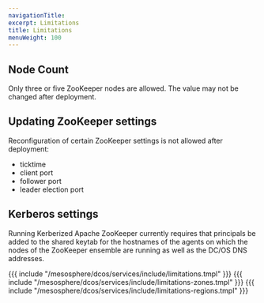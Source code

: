 ```yaml
---
navigationTitle:
excerpt: Limitations
title: Limitations
menuWeight: 100
---
```


## Node Count

Only three or five ZooKeeper nodes are allowed. The value may not be changed after deployment.

## Updating ZooKeeper settings
Reconfiguration of certain ZooKeeper settings is not allowed after deployment:
- ticktime
- client port
- follower port
- leader election port

## Kerberos settings

Running Kerberized Apache ZooKeeper currently requires that principals be added to the shared keytab for the hostnames of the agents on which the nodes of the ZooKeeper ensemble are running as well as the DC/OS DNS addresses.

{{{ include "/mesosphere/dcos/services/include/limitations.tmpl" }}}
{{{ include "/mesosphere/dcos/services/include/limitations-zones.tmpl" }}}
{{{ include "/mesosphere/dcos/services/include/limitations-regions.tmpl" }}}
